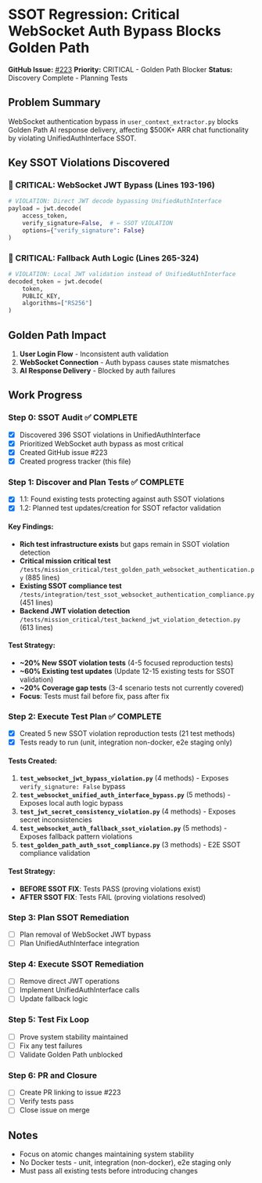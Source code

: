 # SSOT Regression: Critical WebSocket Auth Bypass Blocks Golden Path

**GitHub Issue:** [#223](https://github.com/netra-systems/netra-apex/issues/223)
**Priority:** CRITICAL - Golden Path Blocker
**Status:** Discovery Complete - Planning Tests

## Problem Summary

WebSocket authentication bypass in `user_context_extractor.py` blocks Golden Path AI response delivery, affecting $500K+ ARR chat functionality by violating UnifiedAuthInterface SSOT.

## Key SSOT Violations Discovered

### 🔴 CRITICAL: WebSocket JWT Bypass (Lines 193-196)
```python
# VIOLATION: Direct JWT decode bypassing UnifiedAuthInterface
payload = jwt.decode(
    access_token,
    verify_signature=False,  # ← SSOT VIOLATION
    options={"verify_signature": False}
)
```

### 🔴 CRITICAL: Fallback Auth Logic (Lines 265-324)
```python
# VIOLATION: Local JWT validation instead of UnifiedAuthInterface
decoded_token = jwt.decode(
    token,
    PUBLIC_KEY,
    algorithms=["RS256"]
)
```

## Golden Path Impact

1. **User Login Flow** - Inconsistent auth validation
2. **WebSocket Connection** - Auth bypass causes state mismatches  
3. **AI Response Delivery** - Blocked by auth failures

## Work Progress

### Step 0: SSOT Audit ✅ COMPLETE
- [x] Discovered 396 SSOT violations in UnifiedAuthInterface
- [x] Prioritized WebSocket auth bypass as most critical
- [x] Created GitHub issue #223
- [x] Created progress tracker (this file)

### Step 1: Discover and Plan Tests ✅ COMPLETE
- [x] 1.1: Found existing tests protecting against auth SSOT violations
- [x] 1.2: Planned test updates/creation for SSOT refactor validation

#### Key Findings:
- **Rich test infrastructure exists** but gaps remain in SSOT violation detection
- **Critical mission critical test** `/tests/mission_critical/test_golden_path_websocket_authentication.py` (885 lines)
- **Existing SSOT compliance test** `/tests/integration/test_ssot_websocket_authentication_compliance.py` (451 lines)
- **Backend JWT violation detection** `/tests/mission_critical/test_backend_jwt_violation_detection.py` (613 lines)

#### Test Strategy:
- **~20% New SSOT violation tests** (4-5 focused reproduction tests)
- **~60% Existing test updates** (Update 12-15 existing tests for SSOT validation)
- **~20% Coverage gap tests** (3-4 scenario tests not currently covered)
- **Focus**: Tests must fail before fix, pass after fix

### Step 2: Execute Test Plan ✅ COMPLETE
- [x] Created 5 new SSOT violation reproduction tests (21 test methods)
- [x] Tests ready to run (unit, integration non-docker, e2e staging only)

#### Tests Created:
1. **`test_websocket_jwt_bypass_violation.py`** (4 methods) - Exposes `verify_signature: False` bypass
2. **`test_websocket_unified_auth_interface_bypass.py`** (5 methods) - Exposes local auth logic bypass
3. **`test_jwt_secret_consistency_violation.py`** (4 methods) - Exposes secret inconsistencies
4. **`test_websocket_auth_fallback_ssot_violation.py`** (5 methods) - Exposes fallback pattern violations
5. **`test_golden_path_auth_ssot_compliance.py`** (3 methods) - E2E SSOT compliance validation

#### Test Strategy:
- **BEFORE SSOT FIX**: Tests PASS (proving violations exist)
- **AFTER SSOT FIX**: Tests FAIL (proving violations resolved)

### Step 3: Plan SSOT Remediation
- [ ] Plan removal of WebSocket JWT bypass
- [ ] Plan UnifiedAuthInterface integration

### Step 4: Execute SSOT Remediation  
- [ ] Remove direct JWT operations
- [ ] Implement UnifiedAuthInterface calls
- [ ] Update fallback logic

### Step 5: Test Fix Loop
- [ ] Prove system stability maintained
- [ ] Fix any test failures
- [ ] Validate Golden Path unblocked

### Step 6: PR and Closure
- [ ] Create PR linking to issue #223
- [ ] Verify tests pass
- [ ] Close issue on merge

## Notes
- Focus on atomic changes maintaining system stability
- No Docker tests - unit, integration (non-docker), e2e staging only
- Must pass all existing tests before introducing changes
